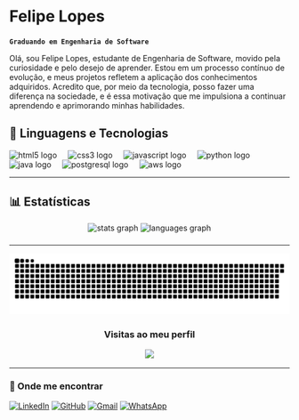 # Felipe Lopes

**`Graduando em Engenharia de Software`**

Olá, sou Felipe Lopes, estudante de Engenharia de Software, movido pela curiosidade e pelo desejo de aprender. Estou em um processo contínuo de evolução, e meus projetos refletem a aplicação dos conhecimentos adquiridos. Acredito que, por meio da tecnologia, posso fazer uma diferença na sociedade, e é essa motivação que me impulsiona a continuar aprendendo e aprimorando minhas habilidades.


## 🤖 Linguagens e Tecnologias

<div align="left">
  <img src="https://cdn.simpleicons.org/html5/E34F26" height="40" alt="html5 logo" />
  <img width="12" />
  <img src="https://cdn.jsdelivr.net/gh/devicons/devicon/icons/css3/css3-original.svg" height="40" alt="css3 logo" />
  <img width="12" />
  <img src="https://cdn.jsdelivr.net/gh/devicons/devicon/icons/javascript/javascript-original.svg" height="40" alt="javascript logo" />
  <img width="12" />
  <img src="https://cdn.jsdelivr.net/gh/devicons/devicon/icons/python/python-original.svg" height="40" alt="python logo" />
  <img width="12" />
  <img src="https://skillicons.dev/icons?i=java" height="40" alt="java logo" />
  <img width="12" />
  <img src="https://cdn.jsdelivr.net/gh/devicons/devicon/icons/postgresql/postgresql-original.svg" height="40" alt="postgresql logo" />
  <img width="12" />
  <img src="https://skillicons.dev/icons?i=aws" height="40" alt="aws logo" />
</div>

---

## 📊 Estatísticas

<div align="center">
  <img src="https://github-readme-stats.vercel.app/api?username=twfelps&hide_title=false&hide_rank=false&show_icons=true&include_all_commits=true&count_private=true&disable_animations=false&theme=omni&locale=pt-br&hide_border=false&order=1&custom_title=Estat%C3%ADsticas%20de%20TwFelps" height="150" alt="stats graph"  />
  <img src="https://github-readme-stats.vercel.app/api/top-langs?username=twfelps&locale=pt-br&hide_title=false&layout=compact&card_width=320&langs_count=10&theme=omni&hide_border=false&order=2&custom_title=Tecnologias" height="150" alt="languages graph"  />
<!--   <img src="https://streak-stats.demolab.com?user=twfelps&locale=pt-br&mode=weekly&theme=omni&hide_border=false&border_radius=5&date_format=j%20M%5B%20Y%5D&order=3" height="150" alt="streak graph"  />
</div> -->

###

---

<div align = "center">
  
  ![snake gif](https://github.com/TwFelps/TwFelps/blob/output/github-snake-dark.svg)
</div>

<div align="center">
  <h3>Visitas ao meu perfil</h3>
  <img src="https://profile-counter.glitch.me/twfelps/count.svg?" />
</div>

---

<h3 align="left">📱 Onde me encontrar</h3>

<p align="left">
    <a href="https://www.linkedin.com/in/ofelipe-lopes/" title="LinkedIn" target="_blank">
        <img src="https://img.shields.io/badge/-LinkedIn-0e76a8?style=flat-square&logo=LinkedIn&logoColor=white" alt="LinkedIn" width="97"/></a>
    <a href="https://github.com/TwFelps" title="GitHub" target="_blank" rel="noopener noreferrer">
        <img src="https://img.shields.io/badge/-GitHub-181717?style=flat-square&logo=GitHub&logoColor=white" alt="GitHub" width="85"/></a>
    <a href="https://mail.google.com/mail/u/0/#inbox?compose=GTvVlcRwRfDZRDjlDMMCZqlxmjXMxNDrjDsjBgkQxCmrXxnMVGldBTpWzPCBchcsqvjTxRCGVfpMN" title="Gmail" target="_blank">
        <img src="https://img.shields.io/badge/-Gmail-FF0000?style=flat-square&labelColor=FF0000&logo=gmail&logoColor=white&link=https://mail.google.com/mail/u/0/#inbox?compose=GTvVlcRwRfDZRDjlDMMCZqlxmjXMxNDrjDsjBgkQxCmrXxnMVGldBTpWzPCBchcsqvjTxRCGVfpMN" alt="Gmail" width="85"/></a>
    <a href="https://api.whatsapp.com/send?phone=5591981873919" title="WhatsApp" target="_blank">
        <img src="https://img.shields.io/badge/-WhatsApp-25d366?style=flat-square&labelColor=25d366&logo=whatsapp&logoColor=white" alt="WhatsApp" width="115"/></a>
</p>
